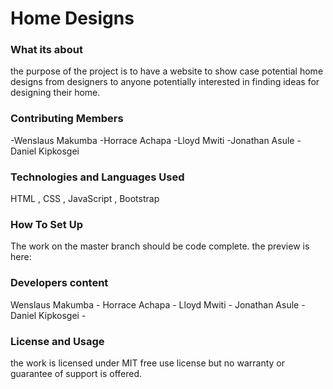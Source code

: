# Home Designs
### What its about

the purpose of the project is to have a website to show case potential home designs from designers to anyone potentially interested in finding ideas for designing their home.

### Contributing Members
 -Wenslaus Makumba
 -Horrace Achapa
 -Lloyd Mwiti
 -Jonathan Asule
 -Daniel Kipkosgei

### Technologies and Languages Used 
HTML , CSS , JavaScript , Bootstrap

### How To Set Up
The work on the master branch should be code complete.
the preview is here: 

### Developers content
 Wenslaus Makumba  -
 Horrace Achapa    -
 Lloyd Mwiti       -
 Jonathan Asule    -
 Daniel Kipkosgei  -

### License and Usage
the work is licensed under MIT free use license but no warranty or guarantee of support is offered. 